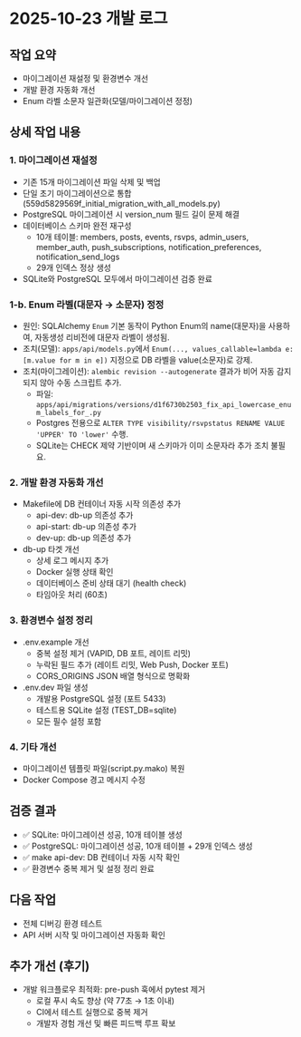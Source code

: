 # 2025-10-23 개발 로그

## 작업 요약
- 마이그레이션 재설정 및 환경변수 개선
- 개발 환경 자동화 개선
- Enum 라벨 소문자 일관화(모델/마이그레이션 정정)

## 상세 작업 내용

### 1. 마이그레이션 재설정
- 기존 15개 마이그레이션 파일 삭제 및 백업
- 단일 초기 마이그레이션으로 통합 (559d5829569f_initial_migration_with_all_models.py)
- PostgreSQL 마이그레이션 시 version_num 필드 길이 문제 해결
- 데이터베이스 스키마 완전 재구성
  - 10개 테이블: members, posts, events, rsvps, admin_users, member_auth, push_subscriptions, notification_preferences, notification_send_logs
  - 29개 인덱스 정상 생성
- SQLite와 PostgreSQL 모두에서 마이그레이션 검증 완료

### 1-b. Enum 라벨(대문자 → 소문자) 정정
- 원인: SQLAlchemy `Enum` 기본 동작이 Python Enum의 name(대문자)을 사용하여, 자동생성 리비전에 대문자 라벨이 생성됨.
- 조치(모델): `apps/api/models.py`에서 `Enum(..., values_callable=lambda e: [m.value for m in e])` 지정으로 DB 라벨을 value(소문자)로 강제.
- 조치(마이그레이션): `alembic revision --autogenerate` 결과가 비어 자동 감지되지 않아 수동 스크립트 추가.
  - 파일: `apps/api/migrations/versions/d1f6730b2503_fix_api_lowercase_enum_labels_for_.py`
  - Postgres 전용으로 `ALTER TYPE visibility/rsvpstatus RENAME VALUE 'UPPER' TO 'lower'` 수행.
  - SQLite는 CHECK 제약 기반이며 새 스키마가 이미 소문자라 추가 조치 불필요.

### 2. 개발 환경 자동화 개선
- Makefile에 DB 컨테이너 자동 시작 의존성 추가
  - api-dev: db-up 의존성 추가
  - api-start: db-up 의존성 추가  
  - dev-up: db-up 의존성 추가
- db-up 타겟 개선
  - 상세 로그 메시지 추가
  - Docker 실행 상태 확인
  - 데이터베이스 준비 상태 대기 (health check)
  - 타임아웃 처리 (60초)

### 3. 환경변수 설정 정리
- .env.example 개선
  - 중복 설정 제거 (VAPID, DB 포트, 레이트 리밋)
  - 누락된 필드 추가 (레이트 리밋, Web Push, Docker 포트)
  - CORS_ORIGINS JSON 배열 형식으로 명확화
- .env.dev 파일 생성
  - 개발용 PostgreSQL 설정 (포트 5433)
  - 테스트용 SQLite 설정 (TEST_DB=sqlite)
  - 모든 필수 설정 포함

### 4. 기타 개선
- 마이그레이션 템플릿 파일(script.py.mako) 복원
- Docker Compose 경고 메시지 수정

## 검증 결과
- ✅ SQLite: 마이그레이션 성공, 10개 테이블 생성
- ✅ PostgreSQL: 마이그레이션 성공, 10개 테이블 + 29개 인덱스 생성
- ✅ make api-dev: DB 컨테이너 자동 시작 확인
- ✅ 환경변수 중복 제거 및 설정 정리 완료

## 다음 작업
- 전체 디버깅 환경 테스트
- API 서버 시작 및 마이그레이션 자동화 확인

## 추가 개선 (후기)
- 개발 워크플로우 최적화: pre-push 훅에서 pytest 제거
  - 로컬 푸시 속도 향상 (약 77초 → 1초 이내)
  - CI에서 테스트 실행으로 중복 제거
  - 개발자 경험 개선 및 빠른 피드백 루프 확보
